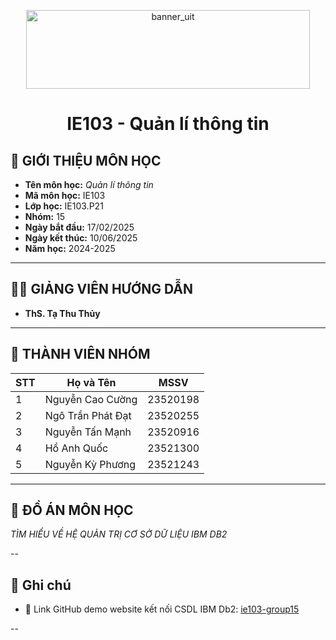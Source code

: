 <p align="center">
  <img width="454" height="126" alt="banner_uit" src="https://github.com/user-attachments/assets/dccf9443-d7d9-4f64-8c47-0a01691fc1c8" />
</p>


<h1 align="center">IE103 - Quản lí thông tin</h1>

## 📘 GIỚI THIỆU MÔN HỌC
- **Tên môn học:** *Quản lí thông tin*  
- **Mã môn học:** IE103  
- **Lớp học:** IE103.P21
- **Nhóm:** 15 
- **Ngày bắt đầu:** 17/02/2025  
- **Ngày kết thúc:** 10/06/2025  
- **Năm học:** 2024-2025  

---

## 👨‍🏫 GIẢNG VIÊN HƯỚNG DẪN
- **ThS. Tạ Thu Thủy**

---

## 👥 THÀNH VIÊN NHÓM

| STT | Họ và Tên         | MSSV     |
|-----|-------------------|----------|
| 1   | Nguyễn Cao Cường  | 23520198 |
| 2   | Ngô Trần Phát Đạt | 23520255 |
| 3   | Nguyễn Tấn Mạnh   | 23520916 |
| 4   | Hồ Anh Quốc       | 23521300 |
| 5   | Nguyễn Kỳ Phương  | 23521243 |

---

## 📌 ĐỒ ÁN MÔN HỌC
*TÌM HIỂU VỀ HỆ QUẢN TRỊ CƠ SỞ DỮ LIỆU IBM DB2*

--

## 📝 Ghi chú
- 🔗 Link GitHub demo website kết nối CSDL IBM Db2: [ie103-group15](https://github.com/manh-05-uit/ie103-group15)

--
